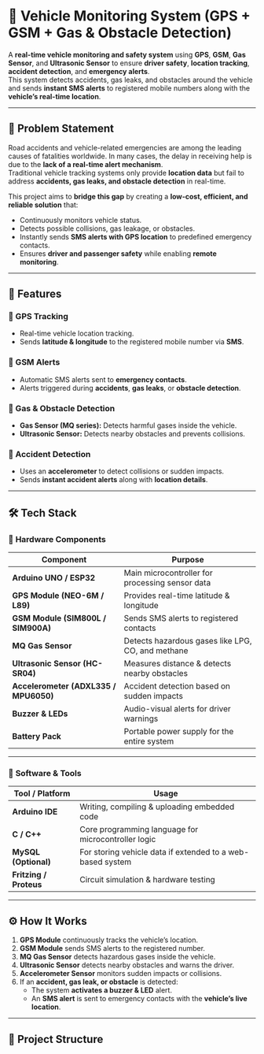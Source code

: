 # 🚗 Vehicle Monitoring System (GPS + GSM + Gas & Obstacle Detection)

A **real-time vehicle monitoring and safety system** using **GPS**, **GSM**, **Gas Sensor**, and **Ultrasonic Sensor** to ensure **driver safety**, **location tracking**, **accident detection**, and **emergency alerts**.  
This system detects accidents, gas leaks, and obstacles around the vehicle and sends **instant SMS alerts** to registered mobile numbers along with the **vehicle’s real-time location**.

---

## 📝 Problem Statement

Road accidents and vehicle-related emergencies are among the leading causes of fatalities worldwide. In many cases, the delay in receiving help is due to the **lack of a real-time alert mechanism**.  
Traditional vehicle tracking systems only provide **location data** but fail to address **accidents, gas leaks, and obstacle detection** in real-time.

This project aims to **bridge this gap** by creating a **low-cost, efficient, and reliable solution** that:
- Continuously monitors vehicle status.
- Detects possible collisions, gas leakage, or obstacles.
- Instantly sends **SMS alerts with GPS location** to predefined emergency contacts.
- Ensures **driver and passenger safety** while enabling **remote monitoring**.

---

## 📌 Features

### 📍 GPS Tracking
- Real-time vehicle location tracking.
- Sends **latitude & longitude** to the registered mobile number via **SMS**.

### 📡 GSM Alerts
- Automatic SMS alerts sent to **emergency contacts**.
- Alerts triggered during **accidents**, **gas leaks**, or **obstacle detection**.

### 🛑 Gas & Obstacle Detection
- **Gas Sensor (MQ series):** Detects harmful gases inside the vehicle.
- **Ultrasonic Sensor:** Detects nearby obstacles and prevents collisions.

### 🚨 Accident Detection
- Uses an **accelerometer** to detect collisions or sudden impacts.
- Sends **instant accident alerts** along with **location details**.

---

## 🛠 Tech Stack

### 🔹 **Hardware Components**
| Component | Purpose |
|----------|-------------------------------------------|
| **Arduino UNO / ESP32** | Main microcontroller for processing sensor data |
| **GPS Module (NEO-6M / L89)** | Provides real-time latitude & longitude |
| **GSM Module (SIM800L / SIM900A)** | Sends SMS alerts to registered contacts |
| **MQ Gas Sensor** | Detects hazardous gases like LPG, CO, and methane |
| **Ultrasonic Sensor (HC-SR04)** | Measures distance & detects nearby obstacles |
| **Accelerometer (ADXL335 / MPU6050)** | Accident detection based on sudden impacts |
| **Buzzer & LEDs** | Audio-visual alerts for driver warnings |
| **Battery Pack** | Portable power supply for the entire system |

---

### 🔹 **Software & Tools**
| Tool / Platform | Usage |
|-----------------|-----------------------------|
| **Arduino IDE** | Writing, compiling & uploading embedded code |
| **C / C++** | Core programming language for microcontroller logic |
| **MySQL (Optional)** | For storing vehicle data if extended to a web-based system |
| **Fritzing / Proteus** | Circuit simulation & hardware testing |

---

## ⚙️ How It Works

1. **GPS Module** continuously tracks the vehicle’s location.
2. **GSM Module** sends SMS alerts to the registered number.
3. **MQ Gas Sensor** detects hazardous gases inside the vehicle.
4. **Ultrasonic Sensor** detects nearby obstacles and warns the driver.
5. **Accelerometer Sensor** monitors sudden impacts or collisions.
6. If an **accident, gas leak, or obstacle** is detected:
   - The system **activates a buzzer & LED** alert.
   - An **SMS alert** is sent to emergency contacts with the **vehicle’s live location**.

---

## 📂 Project Structure

